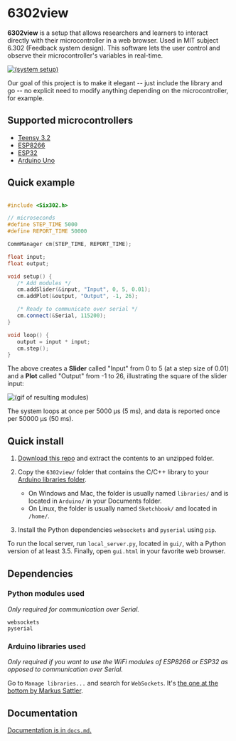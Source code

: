 # 6302view

**6302view** is a setup that allows researchers and learners to interact directly with their microcontroller in a web browser. Used in MIT subject 6.302 (Feedback system design). This software lets the user control and observe their microcontroller's variables in real-time.

[![(system setup)](https://i.imgur.com/djGt0lU.jpg "6302view with Teensy setup")](https://www.youtube.com/watch?v=AaNXcUNaw-I)

Our goal of this project is to make it elegant -- just include the library and go -- no explicit need to modify anything depending on the microcontroller, for example.

## Supported microcontrollers

* [Teensy 3.2](https://www.pjrc.com/teensy/)
* [ESP8266](https://en.wikipedia.org/wiki/ESP8266)
* [ESP32](https://www.espressif.com/en/products/hardware/esp32/overview)
* [Arduino Uno](https://www.arduino.cc/en/guide/BoardAnatomy)

## Quick example

```cpp

#include <Six302.h>

// microseconds
#define STEP_TIME 5000
#define REPORT_TIME 50000

CommManager cm(STEP_TIME, REPORT_TIME);

float input;
float output;

void setup() {
   /* Add modules */
   cm.addSlider(&input, "Input", 0, 5, 0.01);
   cm.addPlot(&output, "Output", -1, 26);

   /* Ready to communicate over serial */
   cm.connect(&Serial, 115200);
}

void loop() {
   output = input * input;
   cm.step();
}
```

The above creates a **Slider** called "Input" from 0 to 5 (at a step size of 0.01) and a **Plot** called "Output" from -1 to 26, illustrating the square of the slider input:

![(gif of resulting modules)](https://i.imgur.com/THO1Me1.gif)

The system loops at once per 5000 µs (5 ms), and data is reported once per 50000 µs (50 ms).

## Quick install

1. [Download this repo](https://github.com/almonds0166/6302view/archive/master.zip) and extract the contents to an unzipped folder.

2. Copy the `6302view/` folder that contains the C/C++ library to your [Arduino libraries folder](https://www.arduino.cc/en/guide/libraries).
   * On Windows and Mac, the folder is usually named `libraries/` and is located in `Arduino/` in your Documents folder.
   * On Linux, the folder is usually named `Sketchbook/` and located in `/home/`.

3. Install the Python dependencies `websockets` and `pyserial` using `pip`.

To run the local server, run `local_server.py`, located in `gui/`, with a Python version of at least 3.5. Finally, open `gui.html` in your favorite web browser.

## Dependencies

### Python modules used

*Only required for communication over Serial.*

```plaintext
websockets
pyserial
```

### Arduino libraries used

*Only required if you want to use the WiFi modules of ESP8266 or ESP32 as opposed to communication over Serial.*

Go to `Manage libraries...` and search for `WebSockets`. It's [the one at the bottom by Markus Sattler](https://github.com/Links2004/arduinoWebSockets).

## Documentation

[Documentation is in `docs.md`.](https://github.com/almonds0166/6302view/blob/master/docs.md)